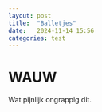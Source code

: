 ```yaml
---
layout: post
title:  "Balletjes"
date:   2024-11-14 15:56
categories: test
---
```


# WAUW
Wat pijnlijk ongrappig dit.